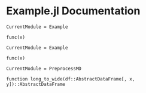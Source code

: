 # Example.jl Documentation

```@meta
CurrentModule = Example
```

```@docs
func(x)
```

```@meta
CurrentModule = Example
```

```@docs
func(x)
```




```@meta
CurrentModule = PreprocessMD
```

```@docs
function long_to_wide(df::AbstractDataFrame[, x, y])::AbstractDataFrame
```

